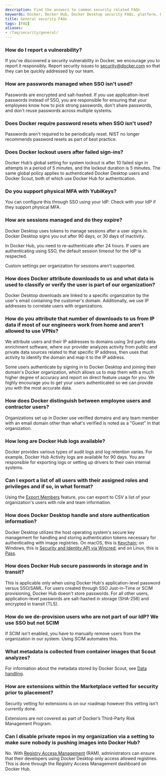 ```yaml
---
description: Find the answers to common security related FAQs
keywords: Docker, Docker Hub, Docker Desktop security FAQs, platform, Docker Scout, admin, security
title: General security FAQs
tags: [FAQ]
aliases:
- /faq/security/general/
---
```


### How do I report a vulnerability?

If you’ve discovered a security vulnerability in Docker, we encourage you to report it responsibly. Report security issues to security@docker.com so that they can be quickly addressed by our team.

### How are passwords managed when SSO isn't used?

Passwords are encrypted and salt-hashed. If you use application-level passwords instead of SSO, you are responsible for ensuring that your employees know how to pick strong passwords, don't share passwords, and don't reuse passwords across multiple systems.

### Does Docker require password resets when SSO isn't used?

Passwords aren't required to be periodically reset. NIST no longer recommends password resets as part of best practice.

### Does Docker lockout users after failed sign-ins?

Docker Hub’s global setting for system lockout is after 10 failed sign in attempts in a period of 5 minutes, and the lockout duration is 5 minutes. The same global policy applies to authenticated Docker Desktop users and Docker Scout, both of which use Docker Hub for authentication.

### Do you support physical MFA with YubiKeys?

You can configure this through SSO using your IdP. Check with your IdP if they support physical MFA.

### How are sessions managed and do they expire?

Docker Desktop uses tokens to manage sessions after a user signs in. Docker Desktop signs you out after 90 days, or 30 days of inactivity.

In Docker Hub, you need to re-authenticate after 24 hours. If users are authenticating using SSO, the default session timeout for the IdP is respected.

Custom settings per organization for sessions aren't supported.

### How does Docker attribute downloads to us and what data is used to classify or verify the user is part of our organization?

Docker Desktop downloads are linked to a specific organization by the user's email containing the customer's domain. Additionally, we use IP addresses to correlate users with organizations.

### How do you attribute that number of downloads to us from IP data if most of our engineers work from home and aren’t allowed to use VPNs?

We attribute users and their IP addresses to domains using 3rd party data enrichment software, where our provider analyzes activity from public and private data sources related to that specific IP address, then uses that activity to identify the domain and map it to the IP address.

Some users authenticate by signing in to Docker Desktop and joining their domain's Docker organization, which allows us to map them with a much higher degree of accuracy and report on direct feature usage for you. We highly encourage you to get your users authenticated so we can provide you with the most accurate data.

### How does Docker distinguish between employee users and contractor users?

Organizations set up in Docker use verified domains and any team member with an email domain other than what's verified is noted as a "Guest" in that organization.

### How long are Docker Hub logs available?

Docker provides various types of audit logs and log retention varies. For example, Docker Hub Activity logs are available for 90 days. You are responsible for exporting logs or setting up drivers to their own internal systems.

### Can I export a list of all users with their assigned roles and privileges and if so, in what format?

Using the [Export Members](../../admin/organization/members.md#export-members) feature, you can export to CSV a list of your organization's users with role and team information.

### How does Docker Desktop handle and store authentication information?

Docker Desktop utilizes the host operating system's secure key management for handling and storing authentication tokens necessary for authenticating with image registries. On macOS, this is [Keychain](https://support.apple.com/guide/security/keychain-data-protection-secb0694df1a/web); on Windows, this is [Security and Identity API via Wincred](https://learn.microsoft.com/en-us/windows/win32/api/wincred/); and on Linux, this is [Pass](https://www.passwordstore.org/).

### How does Docker Hub secure passwords in storage and in transit?

This is applicable only when using Docker Hub's application-level password versus SSO/SAML. For users created through SSO Just-in-Time or SCIM provisioning, Docker Hub doesn't store passwords. For all other users, application-level passwords are salt-hashed in storage (SHA-256) and encrypted in transit (TLS).

### How do we de-provision users who are not part of our IdP? We use SSO but not SCIM

If SCIM isn't enabled, you have to manually remove users from the organization in our system. Using SCIM automates this.

### What metadata is collected from container images that Scout analyzes?

For information about the metadata stored by Docker Scout, see [Data handling](/scout/deep-dive/data-handling.md).

### How are extensions within the Marketplace vetted for security prior to placement?

Security vetting for extensions is on our roadmap however this vetting isn't currently done.

Extensions are not covered as part of Docker’s Third-Party Risk Management Program.

### Can I disable private repos in my organization via a setting to make sure nobody is pushing images into Docker Hub?

No. With [Registry Access Management](../../security/for-admins/registry-access-management.md) (RAM), administrators can ensure that their developers using Docker Desktop only access allowed registries. This is done through the Registry Access Management dashboard on Docker Hub.
